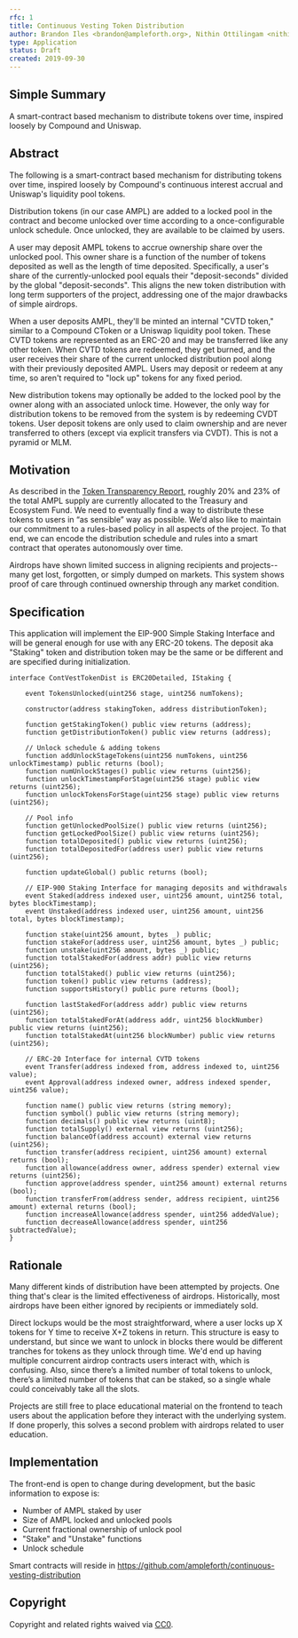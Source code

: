 ```yaml
---
rfc: 1
title: Continuous Vesting Token Distribution
author: Brandon Iles <brandon@ampleforth.org>, Nithin Ottilingam <nithin@ampleforth.org>
type: Application
status: Draft
created: 2019-09-30
---
```


## Simple Summary

A smart-contract based mechanism to distribute tokens over time, inspired loosely by Compound and Uniswap.


## Abstract

The following is a smart-contract based mechanism for distributing tokens over time, inspired loosely by Compound's continuous
interest accrual and Uniswap's liquidity pool tokens.

Distribution tokens (in our case AMPL) are added to a locked pool in the contract and become unlocked over time according
to a once-configurable unlock schedule. Once unlocked, they are available to be claimed by users.

A user may deposit AMPL tokens to accrue ownership share over the unlocked pool. This owner share is a function of the number
of tokens deposited as well as the length of time deposited. Specifically, a user's share of the currently-unlocked pool 
equals their "deposit-seconds" divided by the global "deposit-seconds". This aligns the new token distribution with long term
supporters of the project, addressing one of the major drawbacks of simple airdrops.

When a user deposits AMPL, they'll be minted an internal "CVTD token," similar to a Compound CToken or a Uniswap liquidity
pool token. These CVTD tokens are represented as an ERC-20 and may be transferred like any other token. When CVTD tokens are
redeemed, they get burned, and the user receives their share of the current unlocked distribution pool along with their
previously deposited AMPL. Users may deposit or redeem at any time, so aren't required to "lock up" tokens for any
fixed period.

New distribution tokens may optionally be added to the locked pool by the owner along with an associated unlock time. However,
the only way for distribution tokens to be removed from the system is by redeeming CVDT tokens. User deposit tokens are only
used to claim ownership and are never transferred to others (except via explicit transfers via CVDT). This is not a pyramid
or MLM.


## Motivation

As described in the [Token Transparency Report](https://medium.com/ampleforth/ampleforth-ieo-and-token-distribution-transparency-report-d7b632bbc838), roughly 20% and 23% of the total AMPL supply are currently allocated to the Treasury and Ecosystem Fund. We need to eventually find a way to distribute these tokens to users in “as sensible” way as possible.
We’d also like to maintain our commitment to a rules-based policy in all aspects of the project. To that end, we can
encode the distribution schedule and rules into a smart contract that operates autonomously over time.

Airdrops have shown limited success in aligning recipients and projects--many get lost, forgotten, or simply dumped on markets. This system shows proof of care through continued ownership through any market condition.


## Specification

This application will implement the EIP-900 Simple Staking Interface and will be general enough for use with any ERC-20 tokens.
The deposit aka "Staking" token and distribution token may be the same or be different and are specified during initialization.

```solidity
interface ContVestTokenDist is ERC20Detailed, IStaking {

    event TokensUnlocked(uint256 stage, uint256 numTokens);

    constructor(address stakingToken, address distributionToken);
    
    function getStakingToken() public view returns (address);
    function getDistributionToken() public view returns (address);

    // Unlock schedule & adding tokens
    function addUnlockStageTokens(uint256 numTokens, uint256 unlockTimestamp) public returns (bool);
    function numUnlockStages() public view returns (uint256);
    function unlockTimestampForStage(uint256 stage) public view returns (uint256);
    function unlockTokensForStage(uint256 stage) public view returns (uint256);
    
    // Pool info
    function getUnlockedPoolSize() public view returns (uint256);
    function getLockedPoolSize() public view returns (uint256);
    function totalDeposited() public view returns (uint256);
    function totalDepositedFor(address user) public view returns (uint256);
    
    function updateGlobal() public returns (bool);

    // EIP-900 Staking Interface for managing deposits and withdrawals
    event Staked(address indexed user, uint256 amount, uint256 total, bytes blockTimestamp);
    event Unstaked(address indexed user, uint256 amount, uint256 total, bytes blockTimestamp);

    function stake(uint256 amount, bytes _) public;
    function stakeFor(address user, uint256 amount, bytes _) public;
    function unstake(uint256 amount, bytes _) public;
    function totalStakedFor(address addr) public view returns (uint256);
    function totalStaked() public view returns (uint256);
    function token() public view returns (address);
    function supportsHistory() public pure returns (bool);

    function lastStakedFor(address addr) public view returns (uint256);
    function totalStakedForAt(address addr, uint256 blockNumber) public view returns (uint256);
    function totalStakedAt(uint256 blockNumber) public view returns (uint256);
    
    // ERC-20 Interface for internal CVTD tokens
    event Transfer(address indexed from, address indexed to, uint256 value);
    event Approval(address indexed owner, address indexed spender, uint256 value);

    function name() public view returns (string memory);
    function symbol() public view returns (string memory);
    function decimals() public view returns (uint8);    
    function totalSupply() external view returns (uint256);
    function balanceOf(address account) external view returns (uint256);
    function transfer(address recipient, uint256 amount) external returns (bool);
    function allowance(address owner, address spender) external view returns (uint256);
    function approve(address spender, uint256 amount) external returns (bool);
    function transferFrom(address sender, address recipient, uint256 amount) external returns (bool);
    function increaseAllowance(address spender, uint256 addedValue);
    function decreaseAllowance(address spender, uint256 subtractedValue);
}
```

## Rationale
Many different kinds of distribution have been attempted by projects. One thing that's clear is the limited effectiveness of
airdrops. Historically, most airdrops have been either ignored by recipients or immediately sold.

Direct lockups would be the most straightforward, where a user locks up X tokens for Y time to receive X+Z tokens in return.
This structure is easy to understand, but since we want to unlock in blocks there would be different tranches for tokens as
they unlock through time. We'd end up having multiple concurrent airdrop contracts users interact with, which is
confusing. Also, since there’s a limited number of total tokens to unlock, there’s a limited number of tokens that can be
staked, so a single whale could conceivably take all the slots.

Projects are still free to place educational material on the frontend to teach users about the application before they
interact with the underlying system. If done properly, this solves a second problem with airdrops related to user education.


## Implementation

The front-end is open to change during development, but the basic information to expose is:
- Number of AMPL staked by user
- Size of AMPL locked and unlocked pools
- Current fractional ownership of unlock pool
- "Stake" and "Unstake" functions
- Unlock schedule

Smart contracts will reside in https://github.com/ampleforth/continuous-vesting-distribution

## Copyright
Copyright and related rights waived via [CC0](https://creativecommons.org/publicdomain/zero/1.0/).
